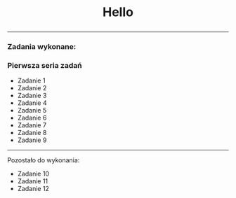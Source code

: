 # <p align="center">Hello</p>


***
### Zadania wykonane:

### Pierwsza seria zadań

- Zadanie 1
- Zadanie 2
- Zadanie 3
- Zadanie 4
- Zadanie 5
- Zadanie 6
- Zadanie 7
- Zadanie 8
- Zadanie 9

***

Pozostało do wykonania:

- Zadanie 10
- Zadanie 11
- Zadanie 12